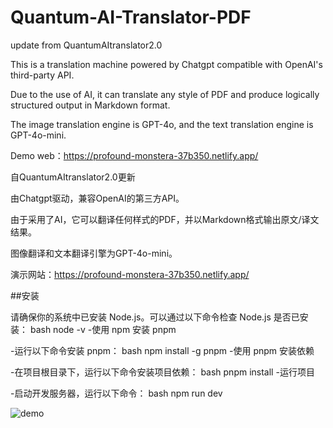 # Quantum-AI-Translator-PDF

update from QuantumAItranslator2.0

This is a translation machine powered by Chatgpt compatible with OpenAI's third-party API.

Due to the use of AI, it can translate any style of PDF and produce logically structured output in Markdown format.

The image translation engine is GPT-4o, and the text translation engine is GPT-4o-mini.

Demo web：https://profound-monstera-37b350.netlify.app/



自QuantumAItranslator2.0更新

由Chatgpt驱动，兼容OpenAI的第三方API。

由于采用了AI，它可以翻译任何样式的PDF，并以Markdown格式输出原文/译文结果。

图像翻译和文本翻译引擎为GPT-4o-mini。

演示网站：https://profound-monstera-37b350.netlify.app/

##安装

请确保你的系统中已安装 Node.js。可以通过以下命令检查 Node.js 是否已安装：
bash
node -v
-使用 npm 安装 pnpm

-运行以下命令安装 pnpm：
bash
npm install -g pnpm
-使用 pnpm 安装依赖

-在项目根目录下，运行以下命令安装项目依赖：
bash
pnpm install
-运行项目

-启动开发服务器，运行以下命令：
bash
npm run dev

![demo](https://github.com/user-attachments/assets/7a06e4f3-8cc3-4ee6-9b90-685305327bbf)

